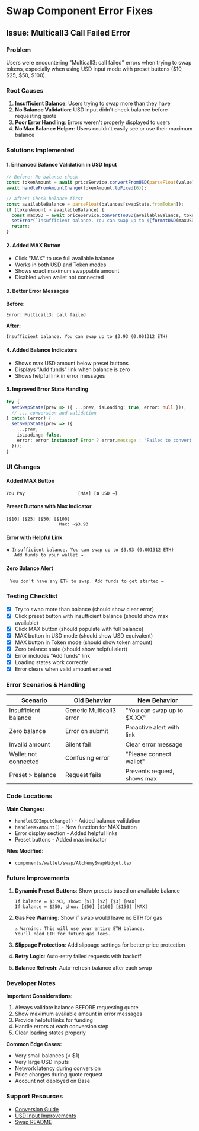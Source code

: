 # Swap Component Error Fixes

## Issue: Multicall3 Call Failed Error

### Problem
Users were encountering "Multicall3: call failed" errors when trying to swap tokens, especially when using USD input mode with preset buttons ($10, $25, $50, $100).

### Root Causes
1. **Insufficient Balance**: Users trying to swap more than they have
2. **No Balance Validation**: USD input didn't check balance before requesting quote
3. **Poor Error Handling**: Errors weren't properly displayed to users
4. **No Max Balance Helper**: Users couldn't easily see or use their maximum balance

### Solutions Implemented

#### 1. Enhanced Balance Validation in USD Input
```typescript
// Before: No balance check
const tokenAmount = await priceService.convertFromUSD(parseFloat(value), token);
await handleFromAmountChange(tokenAmount.toFixed(6));

// After: Check balance first
const availableBalance = parseFloat(balances[swapState.fromToken]);
if (tokenAmount > availableBalance) {
  const maxUSD = await priceService.convertToUSD(availableBalance, token);
  setError(`Insufficient balance. You can swap up to ${formatUSD(maxUSD)}`);
  return;
}
```

#### 2. Added MAX Button
- Click "MAX" to use full available balance
- Works in both USD and Token modes
- Shows exact maximum swappable amount
- Disabled when wallet not connected

#### 3. Better Error Messages
**Before:**
```
Error: Multicall3: call failed
```

**After:**
```
Insufficient balance. You can swap up to $3.93 (0.001312 ETH)
```

#### 4. Added Balance Indicators
- Shows max USD amount below preset buttons
- Displays "Add funds" link when balance is zero
- Shows helpful link in error messages

#### 5. Improved Error State Handling
```typescript
try {
  setSwapState(prev => ({ ...prev, isLoading: true, error: null }));
  // ... conversion and validation
} catch (error) {
  setSwapState(prev => ({
    ...prev,
    isLoading: false,
    error: error instanceof Error ? error.message : 'Failed to convert'
  }));
}
```

### UI Changes

#### Added MAX Button
```
You Pay                    [MAX] [💲 USD ↔]
```

#### Preset Buttons with Max Indicator
```
[$10] [$25] [$50] [$100]
                    Max: ~$3.93
```

#### Error with Helpful Link
```
❌ Insufficient balance. You can swap up to $3.93 (0.001312 ETH)
   Add funds to your wallet →
```

#### Zero Balance Alert
```
ℹ️ You don't have any ETH to swap. Add funds to get started →
```

### Testing Checklist

- [x] Try to swap more than balance (should show clear error)
- [x] Click preset button with insufficient balance (should show max available)
- [x] Click MAX button (should populate with full balance)
- [x] MAX button in USD mode (should show USD equivalent)
- [x] MAX button in Token mode (should show token amount)
- [x] Zero balance state (should show helpful alert)
- [x] Error includes "Add funds" link
- [x] Loading states work correctly
- [x] Error clears when valid amount entered

### Error Scenarios & Handling

| Scenario | Old Behavior | New Behavior |
|----------|-------------|--------------|
| Insufficient balance | Generic Multicall3 error | "You can swap up to $X.XX" |
| Zero balance | Error on submit | Proactive alert with link |
| Invalid amount | Silent fail | Clear error message |
| Wallet not connected | Confusing error | "Please connect wallet" |
| Preset > balance | Request fails | Prevents request, shows max |

### Code Locations

**Main Changes:**
- `handleUSDInputChange()` - Added balance validation
- `handleMaxAmount()` - New function for MAX button
- Error display section - Added helpful links
- Preset buttons - Added max indicator

**Files Modified:**
- `components/wallet/swap/AlchemySwapWidget.tsx`

### Future Improvements

1. **Dynamic Preset Buttons**: Show presets based on available balance
   ```
   If balance = $3.93, show: [$1] [$2] [$3] [MAX]
   If balance = $250, show: [$50] [$100] [$150] [MAX]
   ```

2. **Gas Fee Warning**: Show if swap would leave no ETH for gas
   ```
   ⚠️ Warning: This will use your entire ETH balance. 
   You'll need ETH for future gas fees.
   ```

3. **Slippage Protection**: Add slippage settings for better price protection

4. **Retry Logic**: Auto-retry failed requests with backoff

5. **Balance Refresh**: Auto-refresh balance after each swap

### Developer Notes

**Important Considerations:**
1. Always validate balance BEFORE requesting quote
2. Show maximum available amount in error messages
3. Provide helpful links for funding
4. Handle errors at each conversion step
5. Clear loading states properly

**Common Edge Cases:**
- Very small balances (< $1)
- Very large USD inputs
- Network latency during conversion
- Price changes during quote request
- Account not deployed on Base

### Support Resources

- [Conversion Guide](./CONVERSION_GUIDE.md)
- [USD Input Improvements](./USD_INPUT_IMPROVEMENTS.md)
- [Swap README](./README.md)
